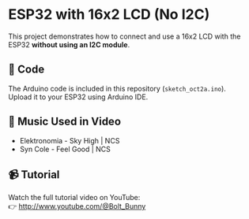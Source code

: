 # ESP32 with 16x2 LCD (No I2C)

This project demonstrates how to connect and use a 16x2 LCD with the ESP32 **without using an I2C module**.

## 📜 Code
The Arduino code is included in this repository (`sketch_oct2a.ino`).  
Upload it to your ESP32 using Arduino IDE.

## 🎵 Music Used in Video
- Elektronomia - Sky High | NCS  
- Syn Cole - Feel Good | NCS  

## 📹 Tutorial
Watch the full tutorial video on YouTube:  
👉 http://www.youtube.com/@Bolt_Bunny
